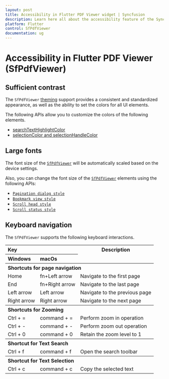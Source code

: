 ```yaml
---
layout: post
title: Accessibility in Flutter PDF Viewer widget | Syncfusion
description: Learn here all about the accessibility feature of the Syncfusion Flutter PDF Viewer (SfPdfViewer) widget and more.
platform: Flutter
control: SfPdfViewer
documentation: ug
---
```


# Accessibility in Flutter PDF Viewer (SfPdfViewer)

## Sufficient contrast

The `SfPdfViewer` [theming](https://help.syncfusion.com/flutter/themes) support provides a consistent and standardized appearance, as well as the ability to set the colors for all UI elements.

The following APIs allow you to customize the colors of the following elements.
* [searchTextHighlightColor](https://help.syncfusion.com/flutter/pdf-viewer/text-search#customize-the-search-text-highlight-color)
* [selectionColor and selectionHandleColor](https://help.syncfusion.com/flutter/pdf-viewer/text-selection#customize-the-text-selection-and-its-handle-color)

## Large fonts

The font size of the [`SfPdfViewer`](https://pub.dev/documentation/syncfusion_flutter_pdfviewer/latest/pdfviewer/SfPdfViewer-class.html) will be automatically scaled based on the device settings. 

Also, you can change the font size of the [`SfPdfViewer`](https://pub.dev/documentation/syncfusion_flutter_pdfviewer/latest/pdfviewer/SfPdfViewer-class.html) elements using the following APIs:

* [`Pagination dialog style`](https://pub.dev/documentation/syncfusion_flutter_core/latest/theme/SfPdfViewerThemeData/paginationDialogStyle.html)
* [`Bookmark view style`](https://pub.dev/documentation/syncfusion_flutter_core/latest/theme/SfPdfViewerThemeData/bookmarkViewStyle.html)
* [`Scroll head style`](https://pub.dev/documentation/syncfusion_flutter_core/latest/theme/SfPdfViewerThemeData/scrollHeadStyle.html)
* [`Scroll status style`](https://pub.dev/documentation/syncfusion_flutter_core/latest/theme/SfPdfViewerThemeData/scrollStatusStyle.html)

## Keyboard navigation

The `SfPdfViewer` supports the following keyboard interactions.

<table>
  <tr>
  <tr>
    <th  style="text-align:left" colspan="2">Key</th>
    <th>Description</th>
    </tr>
     <tr>
    <th style="text-align:left">Windows</th>
    <th style="text-align:left">macOs</th>
  </tr>
     <tr>
  <th style="text-align:left" colspan="3">Shortcuts for page navigation</th>
  </tr>
  <tr>
    <td>Home</td>
    <td>fn+Left arrow</td>
    <td>Navigate to the first page</td>
  </tr>
  <tr>
    <td>End</td>
    <td>fn+Right arrow</td>
    <td>Navigate to the last page</td>
  </tr>
  <tr>
    <td>Left arrow</td>
    <td>Left arrow</td>
    <td>Navigate to the previous page</td>
  </tr>
  <tr>
    <td>Right arrow</td>
    <td>Right arrow</td>
    <td>Navigate to the next page</td>
  </tr>
   <tr>
    <th style="text-align:left" colspan="3">Shortcuts for Zooming</th>
  </tr>
   <tr>
    <td>Ctrl + =</td>
     <td>command + =</td>
    <td>Perform zoom in operation</td>
  </tr>
  <tr>
  </tr>
   <tr>
    <td>Ctrl + -</td>
    <td>command + -</td>
    <td>Perform zoom out operation</td>
  </tr>
  <tr>
    <td>Ctrl + 0</td>
    <td>command + 0</td>
    <td>Retain the zoom level to 1</td>
  </tr>
   <tr>
    <th style="text-align:left" colspan="3">Shortcut for Text Search</th>
  </tr>
  <tr>
    <td>Ctrl + f</td>
     <td>command + f</td>
    <td>Open the search toolbar</td>
  </tr>
   <tr>
    <th style="text-align:left" colspan="3">Shortcut for Text Selection</th>
  </tr>
  <tr>
    <td>Ctrl + c</td>
    <td>command + c</td>
    <td>Copy the selected text</td>
  </tr>
</table>